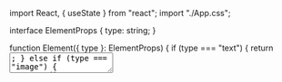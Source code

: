 import React, { useState } from "react";
import "./App.css";

interface ElementProps {
  type: string;
}

function Element({ type }: ElementProps) {
  if (type === "text") {
    return <textarea rows={4} cols={50} />;
  } else if (type === "image") {
    return <div className="image-dummy">Drag image here or click to upload</div>;
  } else {
    return null;
  }
}

function Workspace() {
  const [elements, setElements] = useState<ElementProps[]>([]);

  function handleDrop(event: React.DragEvent<HTMLDivElement>) {
    event.preventDefault();
    const type = event.dataTransfer.getData("text/plain");
    const newElement = { type };
    setElements([...elements, newElement]);
  }

  function handleFileChange(event: React.ChangeEvent<HTMLInputElement>) {
    const file = event.target.files && event.target.files[0];
    if (file) {
      const newElement = { type: "image" };
      const reader = new FileReader();
      reader.onload = (e) => {
        const imageSrc = e.target?.result;
        if (typeof imageSrc === "string") {
          newElement["src"] = imageSrc;
          setElements([...elements, newElement]);
        }
      };
      reader.readAsDataURL(file);
    }
  }

  return (
    <div className="workspace" onDrop={handleDrop} onDragOver={(event) => event.preventDefault()}>
      {elements.map((element, index) => (
        <div key={index} className={`element ${element.type}`}>
          <Element type={element.type} />
          {element.type === "image" && element.src && (
            <img src={element.src} alt="user uploaded" className="image" />
          )}
        </div>
      ))}
      <input type="file" accept="image/*" onChange={handleFileChange} style={{ display: "none" }} />
    </div>
  );
}

function Sidebar() {
  function handleDragStart(event: React.DragEvent<HTMLDivElement>, type: string) {
    event.dataTransfer.setData("text/plain", type);
  }

  return (
    <div className="sidebar">
      <div className="element" draggable onDragStart={(event) => handleDragStart(event, "text")}>
        Text
      </div>
      <div className="element" draggable onDragStart={(event) => handleDragStart(event, "image")}>
        Image
      </div>
    </div>
  );
}

function App() {
  return (
    <div className="app">
      <Sidebar />
      <Workspace />
    </div>
  );
}

export default App;
